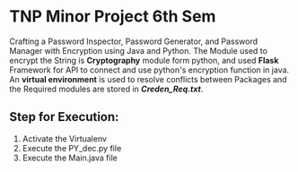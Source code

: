 <h1> TNP Minor Project 6th Sem </h1>

<p>
Crafting a Password Inspector, Password Generator, and Password Manager with Encryption using Java and Python. The Module used to encrypt the String is <b>Cryptography</b> module form python, and used <b>Flask</b> Framework for API to connect and use python's encryption function in java. An <b>virtual environment</b> is used to resolve conflicts between Packages and the Required modules are stored in <b><i>Creden_Req.txt</i></b>.
</p>

<h2>Step for Execution:</h2>
<p>
    <ol>
      <li>Activate the Virtualenv</li>
      <li>Execute the PY_dec.py file</li>
      <li>Execute the Main.java file</li>
    </ol>
</p>

